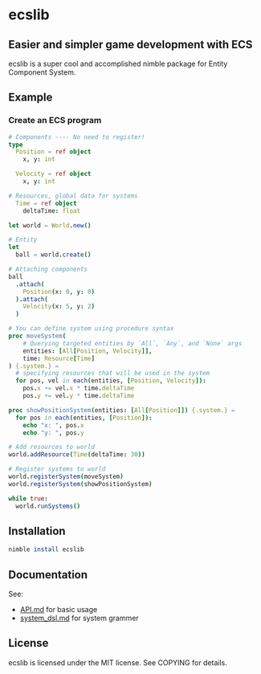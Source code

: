 # ecslib
## Easier and simpler game development with ECS
ecslib is a super cool and accomplished nimble package for Entity Component System.

## Example

### Create an ECS program
```nim
# Components ---- No need to register!
type
  Position = ref object
    x, y: int

  Velocity = ref object
    x, y: int

# Resources, global data for systems
  Time = ref object
    deltaTime: float

let world = World.new()

# Entity
let
  ball = world.create()

# Attaching components
ball
  .attach(
    Position(x: 0, y: 0)
  ).attach(
    Velocity(x: 5, y: 2)
  )

# You can define system using procedure syntax
proc moveSystem(
    # Querying targeted entities by `All`, `Any`, and `None` args
    entities: [All[Position, Velocity]],
    time: Resource[Time]
) {.system.} =
  # specifying resources that will be used in the system
  for pos, vel in each(entities, [Position, Velocity]):
    pos.x += vel.x * time.deltaTime
    pos.y += vel.y * time.deltaTime

proc showPositionSystem(entities: [All[Position]]) {.system.} =
  for pos in each(entities, [Position]):
    echo "x: ", pos.x
    echo "y: ", pos.y

# Add resources to world
world.addResource(Time(deltaTime: 30))

# Register systems to world
world.registerSystem(moveSystem)
world.registerSystem(showPositionSystem)

while true:
  world.runSystems()
```

## Installation
```nim
nimble install ecslib
```

## Documentation
See:
- [API.md](../docs/API.md) for basic usage
- [system_dsl.md](../docs/system_dsl.md) for system grammer

## License
ecslib is licensed under the MIT license. See COPYING for details.

